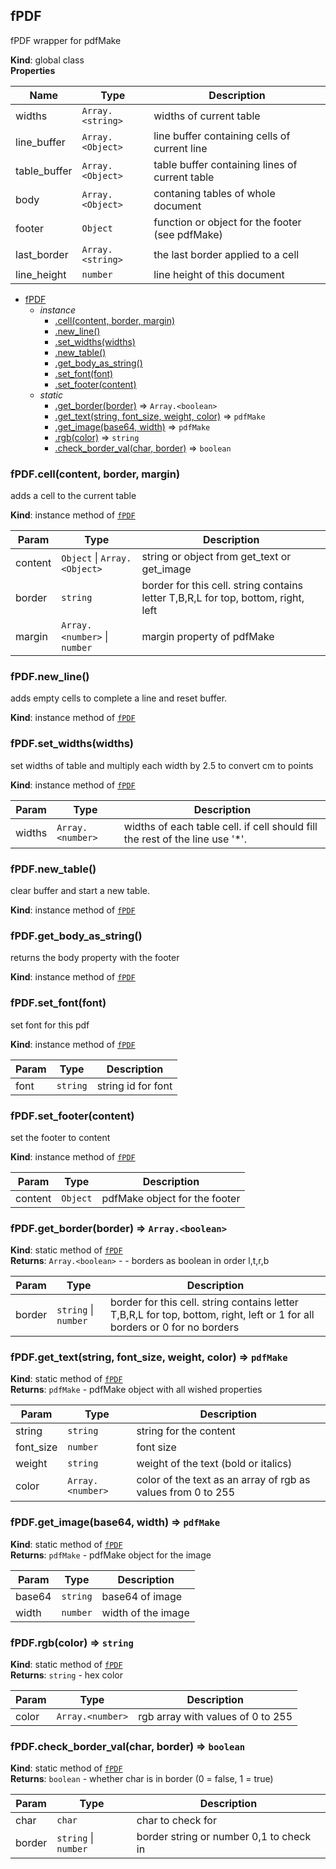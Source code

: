 <a name="fPDF"></a>

## fPDF
fPDF wrapper for pdfMake

**Kind**: global class  
**Properties**

| Name | Type | Description |
| --- | --- | --- |
| widths | <code>Array.&lt;string&gt;</code> | widths of current table |
| line_buffer | <code>Array.&lt;Object&gt;</code> | line buffer containing cells of current line |
| table_buffer | <code>Array.&lt;Object&gt;</code> | table buffer containing lines of current table |
| body | <code>Array.&lt;Object&gt;</code> | contaning tables of whole document |
| footer | <code>Object</code> | function or object for the footer (see pdfMake) |
| last_border | <code>Array.&lt;string&gt;</code> | the last border applied to a cell |
| line_height | <code>number</code> | line height of this document |


* [fPDF](#fPDF)
    * _instance_
        * [.cell(content, border, margin)](#fPDF+cell)
        * [.new_line()](#fPDF+new_line)
        * [.set_widths(widths)](#fPDF+set_widths)
        * [.new_table()](#fPDF+new_table)
        * [.get_body_as_string()](#fPDF+get_body_as_string)
        * [.set_font(font)](#fPDF+set_font)
        * [.set_footer(content)](#fPDF+set_footer)
    * _static_
        * [.get_border(border)](#fPDF.get_border) ⇒ <code>Array.&lt;boolean&gt;</code>
        * [.get_text(string, font_size, weight, color)](#fPDF.get_text) ⇒ <code>pdfMake</code>
        * [.get_image(base64, width)](#fPDF.get_image) ⇒ <code>pdfMake</code>
        * [.rgb(color)](#fPDF.rgb) ⇒ <code>string</code>
        * [.check_border_val(char, border)](#fPDF.check_border_val) ⇒ <code>boolean</code>

<a name="fPDF+cell"></a>

### fPDF.cell(content, border, margin)
adds a cell to the current table

**Kind**: instance method of [<code>fPDF</code>](#fPDF)  

| Param | Type | Description |
| --- | --- | --- |
| content | <code>Object</code> \| <code>Array.&lt;Object&gt;</code> | string or object from get_text or get_image |
| border | <code>string</code> | border for this cell. string contains letter T,B,R,L for top, bottom, right, left |
| margin | <code>Array.&lt;number&gt;</code> \| <code>number</code> | margin property of pdfMake |

<a name="fPDF+new_line"></a>

### fPDF.new_line()
adds empty cells to complete a line and reset buffer.

**Kind**: instance method of [<code>fPDF</code>](#fPDF)  
<a name="fPDF+set_widths"></a>

### fPDF.set_widths(widths)
set widths of table and multiply each width by 2.5 to convert cm to points

**Kind**: instance method of [<code>fPDF</code>](#fPDF)  

| Param | Type | Description |
| --- | --- | --- |
| widths | <code>Array.&lt;number&gt;</code> | widths of each table cell. if cell should fill the rest of the line use '*'. |

<a name="fPDF+new_table"></a>

### fPDF.new_table()
clear buffer and start a new table.

**Kind**: instance method of [<code>fPDF</code>](#fPDF)  
<a name="fPDF+get_body_as_string"></a>

### fPDF.get_body_as_string()
returns the body property with the footer

**Kind**: instance method of [<code>fPDF</code>](#fPDF)  
<a name="fPDF+set_font"></a>

### fPDF.set_font(font)
set font for this pdf

**Kind**: instance method of [<code>fPDF</code>](#fPDF)  

| Param | Type | Description |
| --- | --- | --- |
| font | <code>string</code> | string id for font |

<a name="fPDF+set_footer"></a>

### fPDF.set_footer(content)
set the footer to content

**Kind**: instance method of [<code>fPDF</code>](#fPDF)  

| Param | Type | Description |
| --- | --- | --- |
| content | <code>Object</code> | pdfMake object for the footer |

<a name="fPDF.get_border"></a>

### fPDF.get_border(border) ⇒ <code>Array.&lt;boolean&gt;</code>
**Kind**: static method of [<code>fPDF</code>](#fPDF)  
**Returns**: <code>Array.&lt;boolean&gt;</code> - - borders as boolean in order l,t,r,b  

| Param | Type | Description |
| --- | --- | --- |
| border | <code>string</code> \| <code>number</code> | border for this cell. string contains letter T,B,R,L for top, bottom, right, left or 1 for all borders or 0 for no borders |

<a name="fPDF.get_text"></a>

### fPDF.get_text(string, font_size, weight, color) ⇒ <code>pdfMake</code>
**Kind**: static method of [<code>fPDF</code>](#fPDF)  
**Returns**: <code>pdfMake</code> - pdfMake object with all wished properties  

| Param | Type | Description |
| --- | --- | --- |
| string | <code>string</code> | string for the content |
| font_size | <code>number</code> | font size |
| weight | <code>string</code> | weight of the text (bold or italics) |
| color | <code>Array.&lt;number&gt;</code> | color of the text as an array of rgb as values from 0 to 255 |

<a name="fPDF.get_image"></a>

### fPDF.get_image(base64, width) ⇒ <code>pdfMake</code>
**Kind**: static method of [<code>fPDF</code>](#fPDF)  
**Returns**: <code>pdfMake</code> - pdfMake object for the image  

| Param | Type | Description |
| --- | --- | --- |
| base64 | <code>string</code> | base64 of image |
| width | <code>number</code> | width of the image |

<a name="fPDF.rgb"></a>

### fPDF.rgb(color) ⇒ <code>string</code>
**Kind**: static method of [<code>fPDF</code>](#fPDF)  
**Returns**: <code>string</code> - hex color  

| Param | Type | Description |
| --- | --- | --- |
| color | <code>Array.&lt;number&gt;</code> | rgb array with values of 0 to 255 |

<a name="fPDF.check_border_val"></a>

### fPDF.check_border_val(char, border) ⇒ <code>boolean</code>
**Kind**: static method of [<code>fPDF</code>](#fPDF)  
**Returns**: <code>boolean</code> - whether char is in border (0 = false, 1 = true)  

| Param | Type | Description |
| --- | --- | --- |
| char | <code>char</code> | char to check for |
| border | <code>string</code> \| <code>number</code> | border string or number 0,1 to check in |

